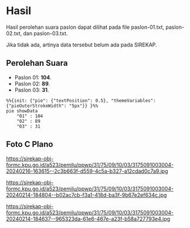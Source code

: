 # Hasil

Hasil perolehan suara paslon dapat dilihat pada file paslon-01.txt, paslon-02.txt, dan paslon-03.txt.

Jika tidak ada, artinya data tersebut belum ada pada SIREKAP.

## Perolehan Suara

 * Paslon 01: **104**.
 * Paslon 02: **89**.
 * Paslon 03: **31**.

```mermaid
%%{init: {"pie": {"textPosition": 0.5}, "themeVariables": {"pieOuterStrokeWidth": "5px"}} }%%
pie showData
    "01" : 104
    "02" : 89
    "03" : 31
```
## Foto C Plano

https://sirekap-obj-formc.kpu.go.id/a523/pemilu/ppwp/31/75/09/10/03/3175091003004-20240216-163615--2c3b663f-d559-4c5a-b327-a12cdad0c7a9.jpg

https://sirekap-obj-formc.kpu.go.id/a523/pemilu/ppwp/31/75/09/10/03/3175091003004-20240214-184804--b02ac7cb-f3a1-418d-ba3f-9b67e2ef634c.jpg

https://sirekap-obj-formc.kpu.go.id/a523/pemilu/ppwp/31/75/09/10/03/3175091003004-20240214-184637--965323da-61e6-467e-a23f-b58a727793e4.jpg
